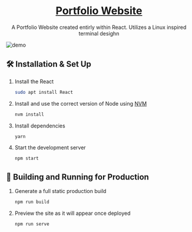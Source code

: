 <h1 align="center"><a href="http://iliyandimitrov.com/" target="_blank"/>Portfolio Website</a></h1>
<p align="center">A Portfolio Website created entirly within React. Utilizes a Linux inspired terminal desighn</p>

![demo](https://raw.githubusercontent.com/IliyanID/PortfolioWebsite/master/Resources/front-page.PNG)

## 🛠 Installation & Set Up

1. Install the React

   ```sh
   sudo apt install React
   ```

2. Install and use the correct version of Node using [NVM](https://github.com/nvm-sh/nvm)

   ```sh
   nvm install
   ```

3. Install dependencies

   ```sh
   yarn
   ```

4. Start the development server

   ```sh
   npm start
   ```

## 🚀 Building and Running for Production

1. Generate a full static production build

   ```sh
   npm run build
   ```

1. Preview the site as it will appear once deployed

   ```sh
   npm run serve
   ```

